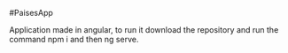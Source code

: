 #PaisesApp

Application made in angular, to run it download the repository and run the command npm i and then ng serve.

